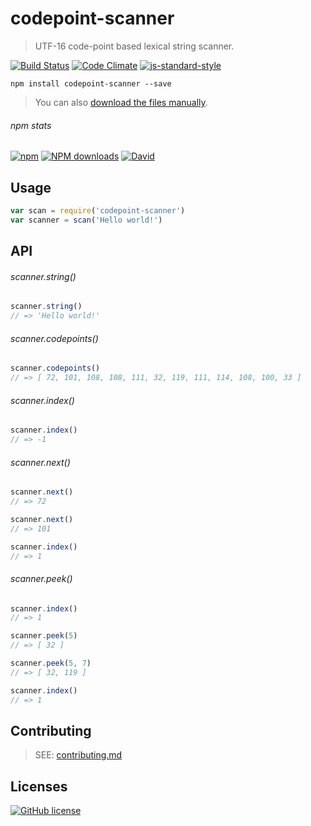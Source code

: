 # codepoint-scanner
> UTF-16 code-point based lexical string scanner.

[![Build Status](http://img.shields.io/travis/wilmoore/codepoint-scanner.js.svg)](https://travis-ci.org/wilmoore/codepoint-scanner.js) [![Code Climate](https://codeclimate.com/github/wilmoore/codepoint-scanner.js/badges/gpa.svg)](https://codeclimate.com/github/wilmoore/codepoint-scanner.js) [![js-standard-style](https://img.shields.io/badge/code%20style-standard-brightgreen.svg?style=flat)](https://github.com/feross/standard)

```shell
npm install codepoint-scanner --save
```

> You can also [download the files manually](https://github.com/wilmoore/codepoint-scanner.js/releases).

###### npm stats

[![npm](https://img.shields.io/npm/v/codepoint-scanner.svg)](https://www.npmjs.org/package/codepoint-scanner) [![NPM downloads](http://img.shields.io/npm/dm/codepoint-scanner.svg)](https://www.npmjs.org/package/codepoint-scanner) [![David](https://img.shields.io/david/wilmoore/codepoint-scanner.js.svg)](https://david-dm.org/wilmoore/codepoint-scanner.js)

## Usage

```js
var scan = require('codepoint-scanner')
var scanner = scan('Hello world!')
```

## API

###### scanner.string()

```js
scanner.string()
// => 'Hello world!'
```

###### scanner.codepoints()

```js
scanner.codepoints()
// => [ 72, 101, 108, 108, 111, 32, 119, 111, 114, 108, 100, 33 ]
```

###### scanner.index()

```js
scanner.index()
// => -1
```

###### scanner.next()

```js
scanner.next()
// => 72

scanner.next()
// => 101

scanner.index()
// => 1
```

###### scanner.peek()

```js
scanner.index()
// => 1

scanner.peek(5)
// => [ 32 ]

scanner.peek(5, 7)
// => [ 32, 119 ]

scanner.index()
// => 1
```

## Contributing

> SEE: [contributing.md](contributing.md)

## Licenses

[![GitHub license](https://img.shields.io/github/license/wilmoore/codepoint-scanner.js.svg)](https://github.com/wilmoore/codepoint-scanner.js/blob/master/license)

